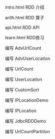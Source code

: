 intro.html RDD 介绍

arith.html RDD 算子

api.html RDD API

learn.html RDD练习

编写 AdvUrlCount

编写 AdvUserLocation

编写 UrlCount

编写 UserLocation

编写 CustomSort

编写 IPLocationDemo

编写 IPLocation

编写 JdbcRDDDemo

编写 UrlCountPartition

